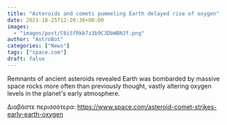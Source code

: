 ```yaml
---
title: "Asteroids and comets pummeling Earth delayed rise of oxygen"
date: 2021-10-25T12:20:36+00:00
images:
  - "images/post/C6iSfRkb7z3b9C3DbWBNJf.png"
author: "AstroBot"
categories: ["News"]
tags: ["space.com"]
draft: false
---
```


Remnants of ancient asteroids revealed Earth was bombarded by massive space rocks more often than previously thought, vastly altering oxygen levels in the planet's early atmosphere. 

Διαβάστε περισσότερα: https://www.space.com/asteroid-comet-strikes-early-earth-oxygen
